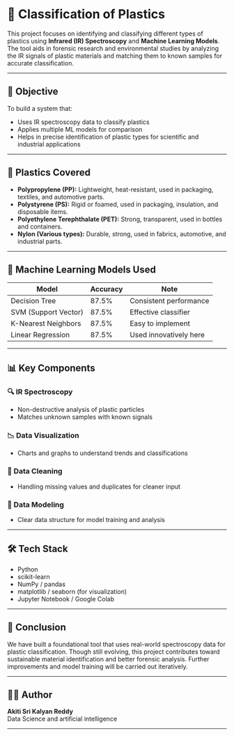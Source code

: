 # 🧪 Classification of Plastics

This project focuses on identifying and classifying different types of plastics using **Infrared (IR) Spectroscopy** and **Machine Learning Models**. The tool aids in forensic research and environmental studies by analyzing the IR signals of plastic materials and matching them to known samples for accurate classification.

---

## 📌 Objective

To build a system that:
- Uses IR spectroscopy data to classify plastics
- Applies multiple ML models for comparison
- Helps in precise identification of plastic types for scientific and industrial applications

---

## 🧬 Plastics Covered

- **Polypropylene (PP):** Lightweight, heat-resistant, used in packaging, textiles, and automotive parts.
- **Polystyrene (PS):** Rigid or foamed, used in packaging, insulation, and disposable items.
- **Polyethylene Terephthalate (PET):** Strong, transparent, used in bottles and containers.
- **Nylon (Various types):** Durable, strong, used in fabrics, automotive, and industrial parts.

---

## 🧠 Machine Learning Models Used

| Model                   | Accuracy   | Note                     |
|------------------------|------------|--------------------------|
| Decision Tree           | 87.5%      | Consistent performance   |
| SVM (Support Vector)    | 87.5%      | Effective classifier     |
| K-Nearest Neighbors     | 87.5%      | Easy to implement        |
| Linear Regression       | 87.5%      | Used innovatively here   |

---

## 📊 Key Components

### 🔍 IR Spectroscopy
- Non-destructive analysis of plastic particles
- Matches unknown samples with known signals

### 📉 Data Visualization
- Charts and graphs to understand trends and classifications

### 🧼 Data Cleaning
- Handling missing values and duplicates for cleaner input

### 🧱 Data Modeling
- Clear data structure for model training and analysis

---

## 🛠️ Tech Stack

- Python
- scikit-learn
- NumPy / pandas
- matplotlib / seaborn (for visualization)
- Jupyter Notebook / Google Colab

---

## 🔬 Conclusion

We have built a foundational tool that uses real-world spectroscopy data for plastic classification. Though still evolving, this project contributes toward sustainable material identification and better forensic analysis. Further improvements and model training will be carried out iteratively.

---

## 👨‍💻 Author

**Akiti Sri Kalyan Reddy**  
Data Science and artificial intelligence

---
